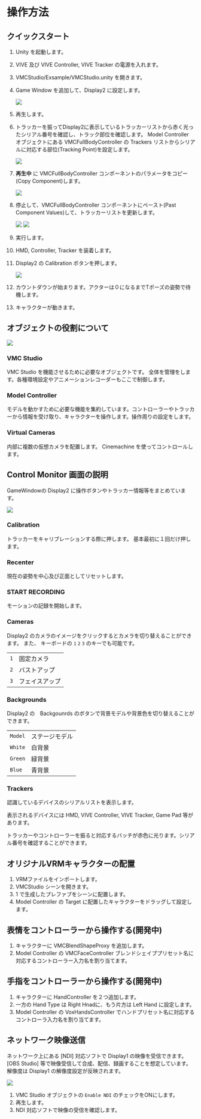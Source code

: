 # 操作方法


## クイックスタート

1. Unity を起動します。
2. VIVE 及び VIVE Controller, VIVE Tracker の電源を入れます。
3. VMCStudio/Exsample/VMCStudio.unity を開きます。
4. Game Window を追加して、Display2 に設定します。
   
    ![](https://imgur.com/bjMz8yq.png)

5. 再生します。
6. トラッカーを振ってDisplay2に表示しているトラッカーリストから赤く光ったシリアル番号を確認し、トラック部位を確認します。
    Model Controller オブジェクトにある VMCFullBodyController の Trackers リストからシリアルに対応する部位(Tracking Point)を設定します。

    ![](https://imgur.com/EvGXFcv.png)

7. **再生中** に VMCFullBodyController コンポーネントのパラメータをコピー(Copy Component)します。 

    ![](https://imgur.com/j43QZmS.png)

8. 停止して、VMCFullBodyController コンポーネントにペースト(Past Component Values)して、トラッカーリストを更新します。
   
    ![](https://imgur.com/l48Ga5r.png)
    ![](https://imgur.com/zXRGRJI.png)

9.  実行します。
10. HMD, Controller, Tracker を装着します。
11. Display2 の Calibration ボタンを押します。

    ![](https://imgur.com/JiZARGq.png)
    
12. カウントダウンが始まります。アクターは０になるまでTポーズの姿勢で待機します。
13. キャラクターが動きます。

## オブジェクトの役割について

![](https://imgur.com/qqgsOkD.png)

### VMC Studio

VMC Studio を機能させるために必要なオブジェクトです。
全体を管理をします。各種環境設定やアニメーションレコーダーもここで制御します。

### Model Controller

モデルを動かすために必要な機能を集約しています。コントローラーやトラッカーから情報を受け取り、キャラクターを操作します。操作周りの設定をします。

### Virtual Cameras

内部に複数の仮想カメラを配置します。 Cinemachine を使ってコントロールします。


## Control Monitor 画面の説明

GameWindowの Display2 に操作ボタンやトラッカー情報等をまとめています。

![](https://imgur.com/bjMz8yq.png)

### Calibration

トラッカーをキャリブレーションする際に押します。
基本最初に１回だけ押します。

### Recenter

現在の姿勢を中心及び正面としてリセットします。

### START RECORDING

モーションの記録を開始します。


### Cameras

Display2 のカメラのイメージをクリックするとカメラを切り替えることができます。
また、 キーボードの `1` `2` `3` のキーでも可能です。

|  | |
| -- | -- |
| `1` | 固定カメラ |
| `2` | バストアップ |
| `3` | フェイスアップ |


### Backgrounds

Display2 の　Backgounrds のボタンで背景モデルや背景色を切り替えることができます。

|  | |
| -- | -- |
| `Model` | ステージモデル |
| `White` | 白背景 |
| `Green` | 緑背景 |
| `Blue` | 青背景 |


### Trackers 

認識しているデバイスのシリアルリストを表示します。

表示されるデバイスには HMD, VIVE Controller, VIVE Tracker, Game Pad 等があります。

トラッカーやコントローラーを振ると対応するバッチが赤色に光ります。シリアル番号を確認することができます。


## オリジナルVRMキャラクターの配置

1. VRMファイルをインポートします。
2. VMCStudio シーンを開きます。
3. 1 で生成したプレファブをシーンに配置します。
4. Model Controller の Target に配置したキャラクターをドラッグして設定します。


## 表情をコントローラーから操作する(開発中)

1. キャラクターに VMCBlendShapeProxy を追加します。
2. Model Controller の VMCFaceController ブレンドシェイププリセット名に対応するコントローラー入力名を割り当てます。


## 手指をコントローラーから操作する(開発中)

1. キャラクターに HandController を２つ追加します。
2. 一方の Hand Type は Right Hnadに、もう片方は Left Hand に設定します。
3. Model Controller の VoxHandsController でハンドプリセット名に対応するコントローラ入力名を割り当てます。


## ネットワーク映像送信

ネットワーク上にある [NDI] 対応ソフトで Display1 の映像を受信できます。
[OBS Studio] 等で映像受信して合成、配信、録画することを想定しています。
解像度は Display1 の解像度設定が反映されます。

![](https://imgur.com/Sk6WW5o.png)

1. VMC Studio オブジェクトの `Enable NDI` のチェックをONにします。
2. 再生します。
3. NDI 対応ソフトで映像の受信を確認します。
